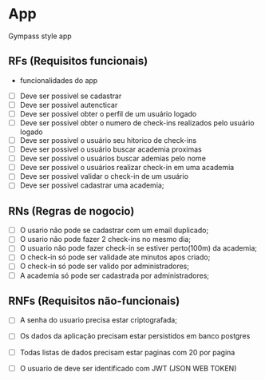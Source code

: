 # App

Gympass style app

## RFs (Requisitos funcionais)

- funcionalidades do app

- [ ] Deve ser possivel se cadastrar
- [ ] Deve ser possivel autencticar
- [ ] Deve ser possivel obter o perfil de um usuário logado
- [ ] Deve ser possivel obter o numero de check-ins realizados pelo usuário logado
- [ ] Deve ser possivel o usuário seu hitorico de check-ins
- [ ] Deve ser possivel o usuário buscar academia proximas
- [ ] Deve ser possivel o usuários buscar ademias pelo nome
- [ ] Deve ser possivel o usuários realizar check-in em uma academia
- [ ] Deve ser possivel validar o check-in de um usuário
- [ ] Deve ser possivel cadastrar uma academia;

## RNs (Regras de nogocio)

- [ ] O usario não pode se cadastrar com um email duplicado;
- [ ] O usario não pode fazer 2 check-ins no mesmo dia;
- [ ] O usuario não pode fazer check-in se estiver perto(100m) da academia;
- [ ] O check-in só pode ser validade ate minutos apos criado;
- [ ] O check-in só pode ser valido por administradores;
- [ ] A academia só pode ser cadastrada por administradores;

## RNFs (Requisitos não-funcionais)

- [ ] A senha do usuario precisa estar criptografada;
- [ ] Os dados da aplicação precisam estar persistidos em banco postgres
- [ ] Todas listas de dados precisam estar paginas com 20 por pagina
- [ ] O usuario de deve ser identificado com JWT (JSON WEB TOKEN)

